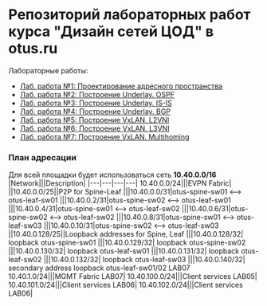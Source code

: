 # Репозиторий лабораторных работ курса "Дизайн сетей ЦОД" в otus.ru

Лабораторные работы:
- [Лаб. работа №1: Проектирование адресного пространства](labs/lab01/README.md)
- [Лаб. работа №2: Построение Underlay. OSPF](labs/lab02/README.md)
- [Лаб. работа №3: Построение Underlay. IS-IS](labs/lab03/README.md)
- [Лаб. работа №4: Построение Underlay. BGP](labs/lab04/README.md)
- [Лаб. работа №5: Построение VxLAN. L2VNI](labs/lab05/README.md)
- [Лаб. работа №6: Построение VxLAN. L3VNI](labs/lab06/README.md)
- [Лаб. работа №7: Построение VxLAN. Multihoming](labs/lab07/README.md)


### План адресации
Для всей площадки будет использоваться сеть **10.40.0.0/16**
|Network|||Description|
|---|---|---|---|
10.40.0.0/24|||EVPN Fabric|
||10.40.0.0/25||P2P for Spine-Leaf
|||10.40.0.0/31|otus-spine-sw01 <--> otus-leaf-sw01
|||10.40.0.2/31|otus-spine-sw02 <--> otus-leaf-sw01
|||10.40.0.4/31|otus-spine-sw01 <--> otus-leaf-sw02
|||10.40.0.6/31|otus-spine-sw02 <--> otus-leaf-sw02
|||10.40.0.8/31|otus-spine-sw01 <--> otus-leaf-sw03
|||10.40.0.10/31|otus-spine-sw02 <--> otus-leaf-sw03
||10.40.0.128/25||Loopback addresses for Spine, Leaf
|||10.40.0.128/32| loopback otus-spine-sw01
|||10.40.0.129/32| loopback otus-spine-sw02
|||10.40.0.130/32| loopback otus-leaf-sw01
|||10.40.0.131/32| loopback otus-leaf-sw02
|||10.40.0.132/32| loopback otus-leaf-sw03
|||10.40.0.140/32| secondary address loopback otus-leaf-sw01/02 LAB07
10.40.1.0/24|||MGMT Fabric LAB07|
10.40.100.0/24|||Client services LAB05|
10.40.101.0/24|||Client services LAB06|
10.40.102.0/24|||Client services LAB06|